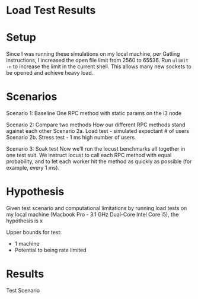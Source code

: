 # Load Test Results

# Setup
Since I was running these simulations on my local machine, per Gatling instructions, I increased the open file limit from 2560 to 65536.
Run `ulimit -n` to increase the limit in the current shell. This allows many new sockets to be opened and achieve heavy load.

# Scenarios
Scenario 1: Baseline
One RPC method with static params on the i3 node

Scenario 2: Compare two methods
How our different RPC methods stand against each other
Scenario 2a. Load test - simulated expectant # of users
Scenario 2b. Stress test - 1 ms high number of users

Scenario 3: Soak test
Now we’ll run the locust benchmarks all together in one test suit. We instruct locust to call each RPC method with equal probability, and to let each worker hit the method as quickly as possible (for example, every 1 ms).

# Hypothesis
Given test scenario and computational limitations by running load tests on my local machine (Macbook Pro - 3.1 GHz Dual-Core Intel Core i5),
the hypothesis is x

Upper bounds for test:
- 1 machine
- Potential to being rate limited

# Results

Test Scenario